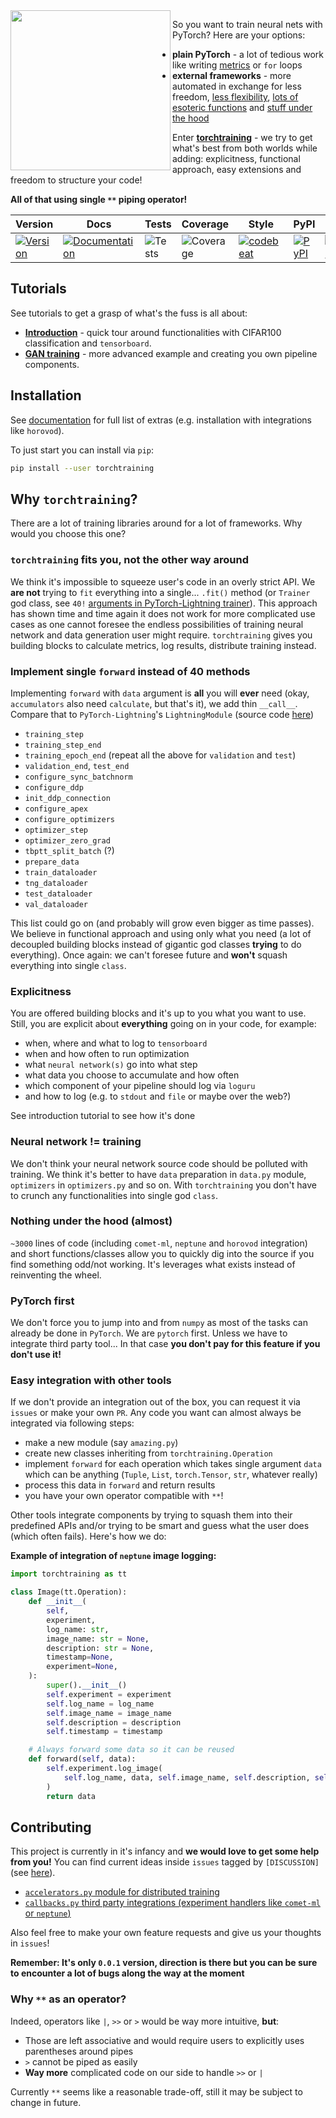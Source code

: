 <img align="left" width="256" height="256" src="https://github.com/szymonmaszke/torchtraining/blob/master/assets/logo.png">

So you want to train neural nets with PyTorch? Here are your options:

- __plain PyTorch__ - a lot of tedious work like writing [metrics](https://github.com/pytorch/pytorch/issues/22439) or `for` loops
- __external frameworks__ - more automated in exchange for less freedom,
[less flexibility](https://github.com/skorch-dev/skorch), [lots of esoteric functions](https://github.com/PyTorchLightning/pytorch-lightning/blob/master/pytorch_lightning/core/datamodule.py) and
[stuff under the hood](https://github.com/fastai/fastai/blob/master/fastai2/optimizer.py)


Enter [__torchtraining__](https://github.com/szymonmaszke/torchtraining/) - we try to get what's best from both worlds while adding:
explicitness, functional approach, easy extensions and freedom to structure your code!

__All of that using single `**` piping operator!__

| Version | Docs | Tests | Coverage | Style | PyPI | Python | PyTorch | Docker | LOC |
|---------|------|-------|----------|-------|------|--------|---------|--------|-----|
| [![Version](https://img.shields.io/static/v1?label=&message=0.0.1&color=377EF0&style=for-the-badge)](https://github.com/szymonmaszke/torchtraining/releases) | [![Documentation](https://img.shields.io/static/v1?label=&message=docs&color=EE4C2C&style=for-the-badge)](https://szymonmaszke.github.io/torchtraining/)  | ![Tests](https://github.com/szymonmaszke/torchtraining/workflows/test/badge.svg) | ![Coverage](https://img.shields.io/codecov/c/github/szymonmaszke/torchtraining?label=%20&logo=codecov&style=for-the-badge) | [![codebeat](https://img.shields.io/static/v1?label=&message=CB&color=27A8E0&style=for-the-badge)](https://codebeat.co/projects/github-com-szymonmaszke-torchtraining-master) | [![PyPI](https://img.shields.io/static/v1?label=&message=PyPI&color=377EF0&style=for-the-badge)](https://pypi.org/project/torchtraining/) | [![Python](https://img.shields.io/static/v1?label=&message=>3.6&color=377EF0&style=for-the-badge&logo=python&logoColor=F8C63D)](https://www.python.org/) | [![PyTorch](https://img.shields.io/static/v1?label=&message=1.6.0&color=EE4C2C&style=for-the-badge)](https://pytorch.org/) | [![Docker](https://img.shields.io/static/v1?label=&message=docker&color=309cef&style=for-the-badge)](https://hub.docker.com/r/szymonmaszke/torchtraining) | ![LOC](https://img.shields.io/static/v1?label=&message=3000&color=327E50&style=for-the-badge)

## Tutorials

See tutorials to get a grasp of what's the fuss is all about:

- [__Introduction__](https://colab.research.google.com/drive/19oI8RlpDT9JZnkW8BbFzrLL1Wse6wD5G?usp=sharing) - quick tour around functionalities with CIFAR100 classification
and `tensorboard`.
- [__GAN training__](https://colab.research.google.com/drive/1zdyiQtrAVUkzAlb-cFeb1QzJfIj7C91V?usp=sharing) - more advanced example and creating you own pipeline components.

## Installation

See [documentation](https://szymonmaszke.github.io/torchtraining/)
for full list of extras (e.g. installation with integrations like `horovod`).

To just start you can install via `pip`:

```bash
pip install --user torchtraining

```

## Why `torchtraining`?

There are a lot of training libraries around for a lot of frameworks. Why would
you choose this one?

### `torchtraining` fits you, not the other way around

We think it's impossible to squeeze user's code in an overly strict API.
We __are not__ trying to `fit` everything into a single... `.fit()` method (or `Trainer` god class,
see `40!` [arguments in PyTorch-Lightning trainer](https://github.com/PyTorchLightning/pytorch-lightning/blob/master/pytorch_lightning/trainer/trainer.py#L155)).
This approach has shown time and time again it does not work for more complicated
use cases as one cannot foresee the endless possibilities
of training neural network and data generation user might require.
`torchtraining` gives you building blocks to calculate metrics, log results,
distribute training instead.


### Implement single `forward` instead of 40 methods

Implementing `forward` with `data` argument is __all__ you will __ever__ need (okay, `accumulators` also need `calculate`,
but that's it), we add thin `__call__`.
Compare that to `PyTorch-Lightning`'s `LightningModule` (source code [here](https://github.com/PyTorchLightning/pytorch-lightning/blob/master/pytorch_lightning/core/lightning.py#L51))

- `training_step`
- `training_step_end`
- `training_epoch_end` (repeat all the above for `validation` and `test`)
- `validation_end`, `test_end`
- `configure_sync_batchnorm`
- `configure_ddp`
- `init_ddp_connection`
- `configure_apex`
- `configure_optimizers`
- `optimizer_step`
- `optimizer_zero_grad`
- `tbptt_split_batch` (?)
- `prepare_data`
- `train_dataloader`
- `tng_dataloader`
- `test_dataloader`
- `val_dataloader`

This list could go on (and probably will grow even bigger as time passes).
We believe in functional approach and using only what you need (a lot of decoupled building blocks instead
of gigantic god classes __trying__ to do everything). Once again: we can't foresee
future and __won't__ squash everything into single `class`.

### Explicitness

You are offered building blocks and it's up to you what you want to use.
Still, you are explicit about __everything__ going on in your code, for example:
- when, where and what to log to `tensorboard`
- when and how often to run optimization
- what `neural network(s)` go into what step
- what data you choose to accumulate and how often
- which component of your pipeline should log via `loguru`
- and how to log (e.g. to `stdout` and `file` or maybe over the web?)

See introduction tutorial to see how it's done

### Neural network != training

We don't think your neural network source code should be polluted with training.
We think it's better to have `data` preparation in `data.py` module,
`optimizers` in `optimizers.py` and so on. With `torchtraining` you don't have to
crunch any functionalities into single god `class`.

### Nothing under the hood (almost)

`~3000` lines of code (including `comet-ml`, `neptune` and `horovod` integration)
and short functions/classes allow you to quickly dig
into the source if you find something odd/not working. It's leverages what exists
instead of reinventing the wheel.


### PyTorch first

We don't force you to jump into and from `numpy` as most of the tasks can already be
done in `PyTorch`. We are `pytorch` first.
Unless we have to integrate third party tool... In that case __you don't pay for
this feature if you don't use it!__

### Easy integration with other tools

If we don't provide an integration out of the box, you can request it via `issues`
or make your own `PR`. Any code you want can almost always be integrated via following steps:

- make a new module (say `amazing.py`)
- create new classes inheriting from `torchtraining.Operation`
- implement `forward` for each operation which takes single argument `data`
which can be anything (`Tuple`, `List`, `torch.Tensor`, `str`, whatever really)
- process this data in `forward` and return results
- you have your own operator compatible with `**`!

Other tools integrate components by trying to squash them into their predefined APIs
and/or trying to be smart and guess what the user does (which often fails).
Here's how we do:

__Example of integration of `neptune` image logging:__


```python
import torchtraining as tt

class Image(tt.Operation):
    def __init__(
        self,
        experiment,
        log_name: str,
        image_name: str = None,
        description: str = None,
        timestamp=None,
        experiment=None,
    ):
        super().__init__()
        self.experiment = experiment
        self.log_name = log_name
        self.image_name = image_name
        self.description = description
        self.timestamp = timestamp

    # Always forward some data so it can be reused
    def forward(self, data):
        self.experiment.log_image(
            self.log_name, data, self.image_name, self.description, self.timestamp
        )
        return data
```

## Contributing

This project is currently in it's infancy and __we would love to get some help from you!__
You can find current ideas inside `issues` tagged by `[DISCUSSION]` (see [here](https://github.com/szymonmaszke/torchtraining/issues?q=DISCUSSION)).

- [`accelerators.py` module for distributed training](https://github.com/szymonmaszke/torchtraining/issues/1)
- [`callbacks.py` third party integrations (experiment handlers like `comet-ml` or `neptune`)](https://github.com/szymonmaszke/torchtraining/issues/2)

Also feel free to make your own feature requests and give us your thoughts in `issues`!

__Remember: It's only `0.0.1` version, direction is there but you can be sure
to encounter a lot of bugs along the way at the moment__

### Why `**` as an operator?

Indeed, operators like `|`, `>>` or `>` would be way more intuitive, __but__:
- Those are left associative and would require users to explicitly uses
parentheses around pipes
- `>` cannot be piped as easily
- __Way more__ complicated code on our side to handle `>>` or `|`

Currently `**` seems like a reasonable trade-off, still it may be subject to
change in future.
